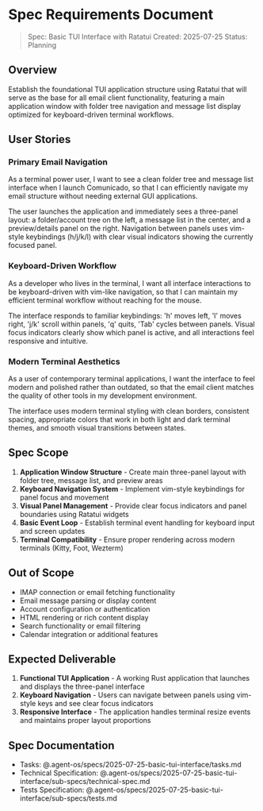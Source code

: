 # Spec Requirements Document

> Spec: Basic TUI Interface with Ratatui
> Created: 2025-07-25
> Status: Planning

## Overview

Establish the foundational TUI application structure using Ratatui that will serve as the base for all email client functionality, featuring a main application window with folder tree navigation and message list display optimized for keyboard-driven terminal workflows.

## User Stories

### Primary Email Navigation

As a terminal power user, I want to see a clean folder tree and message list interface when I launch Comunicado, so that I can efficiently navigate my email structure without needing external GUI applications.

The user launches the application and immediately sees a three-panel layout: a folder/account tree on the left, a message list in the center, and a preview/details panel on the right. Navigation between panels uses vim-style keybindings (h/j/k/l) with clear visual indicators showing the currently focused panel.

### Keyboard-Driven Workflow

As a developer who lives in the terminal, I want all interface interactions to be keyboard-driven with vim-like navigation, so that I can maintain my efficient terminal workflow without reaching for the mouse.

The interface responds to familiar keybindings: 'h' moves left, 'l' moves right, 'j/k' scroll within panels, 'q' quits, 'Tab' cycles between panels. Visual focus indicators clearly show which panel is active, and all interactions feel responsive and intuitive.

### Modern Terminal Aesthetics

As a user of contemporary terminal applications, I want the interface to feel modern and polished rather than outdated, so that the email client matches the quality of other tools in my development environment.

The interface uses modern terminal styling with clean borders, consistent spacing, appropriate colors that work in both light and dark terminal themes, and smooth visual transitions between states.

## Spec Scope

1. **Application Window Structure** - Create main three-panel layout with folder tree, message list, and preview areas
2. **Keyboard Navigation System** - Implement vim-style keybindings for panel focus and movement
3. **Visual Panel Management** - Provide clear focus indicators and panel boundaries using Ratatui widgets
4. **Basic Event Loop** - Establish terminal event handling for keyboard input and screen updates
5. **Terminal Compatibility** - Ensure proper rendering across modern terminals (Kitty, Foot, Wezterm)

## Out of Scope

- IMAP connection or email fetching functionality
- Email message parsing or display content
- Account configuration or authentication
- HTML rendering or rich content display
- Search functionality or email filtering
- Calendar integration or additional features

## Expected Deliverable

1. **Functional TUI Application** - A working Rust application that launches and displays the three-panel interface
2. **Keyboard Navigation** - Users can navigate between panels using vim-style keys and see clear focus indicators
3. **Responsive Interface** - The application handles terminal resize events and maintains proper layout proportions

## Spec Documentation

- Tasks: @.agent-os/specs/2025-07-25-basic-tui-interface/tasks.md
- Technical Specification: @.agent-os/specs/2025-07-25-basic-tui-interface/sub-specs/technical-spec.md
- Tests Specification: @.agent-os/specs/2025-07-25-basic-tui-interface/sub-specs/tests.md